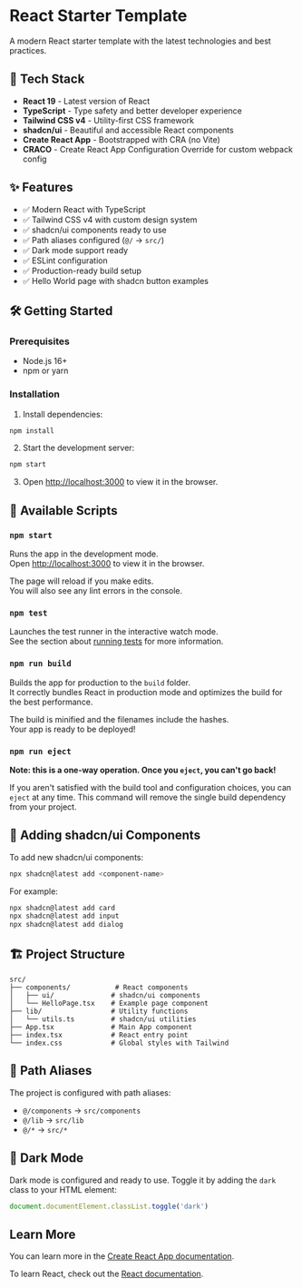 # React Starter Template

A modern React starter template with the latest technologies and best practices.

## 🚀 Tech Stack

- **React 19** - Latest version of React
- **TypeScript** - Type safety and better developer experience
- **Tailwind CSS v4** - Utility-first CSS framework
- **shadcn/ui** - Beautiful and accessible React components
- **Create React App** - Bootstrapped with CRA (no Vite)
- **CRACO** - Create React App Configuration Override for custom webpack config

## ✨ Features

- ✅ Modern React with TypeScript
- ✅ Tailwind CSS v4 with custom design system
- ✅ shadcn/ui components ready to use
- ✅ Path aliases configured (`@/` → `src/`)
- ✅ Dark mode support ready
- ✅ ESLint configuration
- ✅ Production-ready build setup
- ✅ Hello World page with shadcn button examples

## 🛠️ Getting Started

### Prerequisites

- Node.js 16+ 
- npm or yarn

### Installation

1. Install dependencies:
```bash
npm install
```

2. Start the development server:
```bash
npm start
```

3. Open [http://localhost:3000](http://localhost:3000) to view it in the browser.

## 📝 Available Scripts

### `npm start`

Runs the app in the development mode.\
Open [http://localhost:3000](http://localhost:3000) to view it in the browser.

The page will reload if you make edits.\
You will also see any lint errors in the console.

### `npm test`

Launches the test runner in the interactive watch mode.\
See the section about [running tests](https://facebook.github.io/create-react-app/docs/running-tests) for more information.

### `npm run build`

Builds the app for production to the `build` folder.\
It correctly bundles React in production mode and optimizes the build for the best performance.

The build is minified and the filenames include the hashes.\
Your app is ready to be deployed!

### `npm run eject`

**Note: this is a one-way operation. Once you `eject`, you can't go back!**

If you aren't satisfied with the build tool and configuration choices, you can `eject` at any time. This command will remove the single build dependency from your project.

## 🎨 Adding shadcn/ui Components

To add new shadcn/ui components:

```bash
npx shadcn@latest add <component-name>
```

For example:
```bash
npx shadcn@latest add card
npx shadcn@latest add input
npx shadcn@latest add dialog
```

## 🏗️ Project Structure

```
src/
├── components/           # React components
│   ├── ui/              # shadcn/ui components
│   └── HelloPage.tsx    # Example page component
├── lib/                 # Utility functions
│   └── utils.ts         # shadcn/ui utilities
├── App.tsx              # Main App component
├── index.tsx            # React entry point
└── index.css            # Global styles with Tailwind
```

## 🎯 Path Aliases

The project is configured with path aliases:

- `@/components` → `src/components`
- `@/lib` → `src/lib`
- `@/*` → `src/*`

## 🌙 Dark Mode

Dark mode is configured and ready to use. Toggle it by adding the `dark` class to your HTML element:

```javascript
document.documentElement.classList.toggle('dark')
```

## Learn More

You can learn more in the [Create React App documentation](https://facebook.github.io/create-react-app/docs/getting-started).

To learn React, check out the [React documentation](https://reactjs.org/).
